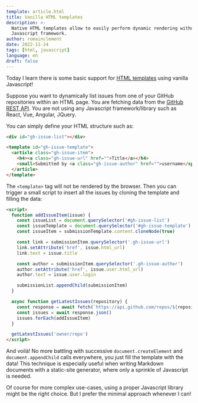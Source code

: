 ```yaml
---
template: article.html
title: Vanilla HTML templates
description: >-
  Native HTML templates allow to easily perform dynamic rendering without a
  Javascript framework.
author: romainclement
date: 2022-11-24
tags: [html, javascript]
language: en
draft: false
---
```


Today I learn there is some basic support for
[HTML templates](https://developer.mozilla.org/en-US/docs/Web/HTML/Element/template)
using vanilla Javascript!

Suppose you want to dynamically list issues from one of your GitHub repositories
within an HTML page. You are fetching data from the
[GitHub REST API](https://docs.github.com/en/rest/issues/issues#list-repository-issues).
You are not using any Javascript framework/library such as React, Vue, Angular, JQuery.

You can simply define your HTML structure such as:

```html
<div id="gh-issue-list"></div>

<template id="gh-issue-template">
  <article class="gh-issue-item">
    <h4><a class="gh-issue-url" href="">Title</a></h4>
    <small>Submitted by <a class="gh-issue-author" href="">username</span></small>
  </article>
</template>
```

The `<template>` tag will not be rendered by the browser. Then you can trigger a
small script to insert all the issues by cloning the template and filling the data:

```html
<script>
  function addIssueItem(issue) {
    const issueList = document.querySelector('#gh-issue-list')
    const issueTemplate = document.querySelector('#gh-issue-template')
    const issueItem = submissionTemplate.content.cloneNode(true)

    const link = submissionItem.querySelector('.gh-issue-url')
    link.setAttribute('href', issue.html_url)
    link.text = issue.title

    const author = submissionItem.querySelector('.gh-issue-author')
    author.setAttribute('href', issue.user.html_url)
    author.text = issue.user.login

    submissionList.appendChild(submissionItem)
  }

  async function getLatestIssues(repository) {
    const response = await fetch(`https://api.github.com/repos/${repository}/issues`)
    const issues = await response.json()
    issues.forEach(addIssueItem)
  }

  getLatestIssues('owner/repo')
</script>
```

And voilà! No more battling with successive `document.createElement` and
`document.appendChild` calls everywhere, you just fill the template with the
data! This technique is especially useful when writing Markdown documents with
a static-site generator, where only a sprinkle of Javascript is needed.

Of course for more complex use-cases, using a proper Javascript library might
be the right choice. But I prefer the minimal approach whenever I can!
